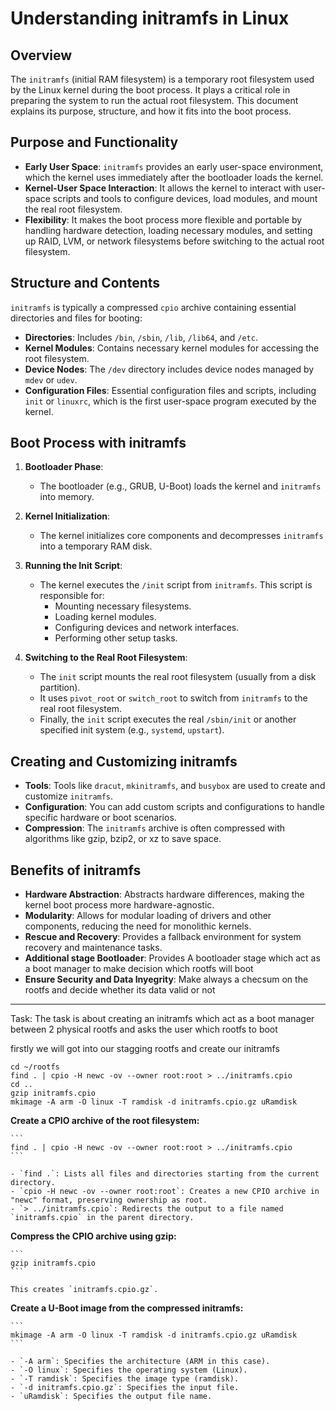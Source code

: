 # Understanding initramfs in Linux

## Overview

The `initramfs` (initial RAM filesystem) is a temporary root filesystem used by the Linux kernel during the boot process. It plays a critical role in preparing the system to run the actual root filesystem. This document explains its purpose, structure, and how it fits into the boot process.

## Purpose and Functionality

- **Early User Space**: `initramfs` provides an early user-space environment, which the kernel uses immediately after the bootloader loads the kernel.
- **Kernel-User Space Interaction**: It allows the kernel to interact with user-space scripts and tools to configure devices, load modules, and mount the real root filesystem.
- **Flexibility**: It makes the boot process more flexible and portable by handling hardware detection, loading necessary modules, and setting up RAID, LVM, or network filesystems before switching to the actual root filesystem.

## Structure and Contents

`initramfs` is typically a compressed `cpio` archive containing essential directories and files for booting:

- **Directories**: Includes `/bin`, `/sbin`, `/lib`, `/lib64`, and `/etc`.
- **Kernel Modules**: Contains necessary kernel modules for accessing the root filesystem.
- **Device Nodes**: The `/dev` directory includes device nodes managed by `mdev` or `udev`.
- **Configuration Files**: Essential configuration files and scripts, including `init` or `linuxrc`, which is the first user-space program executed by the kernel.

## Boot Process with initramfs

1. **Bootloader Phase**:
   - The bootloader (e.g., GRUB, U-Boot) loads the kernel and `initramfs` into memory.
   
2. **Kernel Initialization**:
   - The kernel initializes core components and decompresses `initramfs` into a temporary RAM disk.
   
3. **Running the Init Script**:
   - The kernel executes the `/init` script from `initramfs`. This script is responsible for:
     - Mounting necessary filesystems.
     - Loading kernel modules.
     - Configuring devices and network interfaces.
     - Performing other setup tasks.
   
4. **Switching to the Real Root Filesystem**:
   - The `init` script mounts the real root filesystem (usually from a disk partition).
   - It uses `pivot_root` or `switch_root` to switch from `initramfs` to the real root filesystem.
   - Finally, the `init` script executes the real `/sbin/init` or another specified init system (e.g., `systemd`, `upstart`).

## Creating and Customizing initramfs

- **Tools**: Tools like `dracut`, `mkinitramfs`, and `busybox` are used to create and customize `initramfs`.
- **Configuration**: You can add custom scripts and configurations to handle specific hardware or boot scenarios.
- **Compression**: The `initramfs` archive is often compressed with algorithms like gzip, bzip2, or xz to save space.

## Benefits of initramfs

- **Hardware Abstraction**: Abstracts hardware differences, making the kernel boot process more hardware-agnostic.
- **Modularity**: Allows for modular loading of drivers and other components, reducing the need for monolithic kernels.
- **Rescue and Recovery**: Provides a fallback environment for system recovery and maintenance tasks.
- **Additional stage Bootloader**: Provides A bootloader stage which act as a boot manager to make decision which rootfs will boot
- **Ensure Security and Data Inyegrity**: Make always a checsum on the rootfs and decide whether its data valid or not


--------------------------------------------------------------------------------------------------------------------------------------------------------
Task: The task is about creating an initramfs which act as a boot manager between 2 physical rootfs and asks the user which rootfs to boot




firstly we will got into our stagging rootfs and create our initramfs

```
cd ~/rootfs
find . | cpio -H newc -ov --owner root:root > ../initramfs.cpio
cd ..
gzip initramfs.cpio
mkimage -A arm -O linux -T ramdisk -d initramfs.cpio.gz uRamdisk

```


**Create a CPIO archive of the root filesystem:**

    ```
    find . | cpio -H newc -ov --owner root:root > ../initramfs.cpio
    ```

    - `find .`: Lists all files and directories starting from the current directory.
    - `cpio -H newc -ov --owner root:root`: Creates a new CPIO archive in "newc" format, preserving ownership as root.
    - `> ../initramfs.cpio`: Redirects the output to a file named `initramfs.cpio` in the parent directory.



**Compress the CPIO archive using gzip:**

    ```
    gzip initramfs.cpio
    ```

    This creates `initramfs.cpio.gz`.

**Create a U-Boot image from the compressed initramfs:**

    ```
    mkimage -A arm -O linux -T ramdisk -d initramfs.cpio.gz uRamdisk
    ```

    - `-A arm`: Specifies the architecture (ARM in this case).
    - `-O linux`: Specifies the operating system (Linux).
    - `-T ramdisk`: Specifies the image type (ramdisk).
    - `-d initramfs.cpio.gz`: Specifies the input file.
    - `uRamdisk`: Specifies the output file name.


